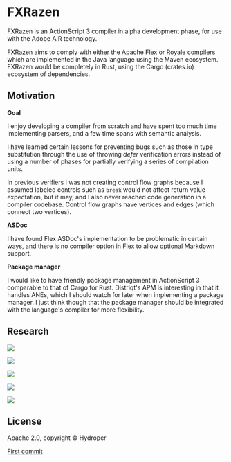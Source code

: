 # FXRazen

FXRazen is an ActionScript 3 compiler in alpha development phase, for use with the Adobe AIR technology.

FXRazen aims to comply with either the Apache Flex or Royale compilers which are implemented in the Java language using the Maven ecosystem. FXRazen would be completely in Rust, using the Cargo (crates.io) ecosystem of dependencies.

## Motivation

**Goal**

I enjoy developing a compiler from scratch and have spent too much time implementing parsers, and a few time spans with semantic analysis.

I have learned certain lessons for preventing bugs such as those in type substitution through the use of throwing *defer* verification errors instead of using a number of phases for partially verifying a series of compilation units.

In previous verifiers I was not creating control flow graphs because I assumed labeled controls such as `break` would not affect return value expectation, but it may, and I also never reached code generation in a compiler codebase. Control flow graphs have vertices and edges (which connect two vertices).

**ASDoc**

I have found Flex ASDoc's implementation to be problematic in certain ways, and there is no compiler option in Flex to allow optional Markdown support.

**Package manager**

I would like to have friendly package management in ActionScript 3 comparable to that of Cargo for Rust. Distriqt's APM is interesting in that it handles ANEs, which I should watch for later when implementing a package manager. I just think though that the package manager should be integrated with the language's compiler for more flexibility.

## Research

[![](https://img.shields.io/badge/Rust%20guide-blue)](https://github.com/hydroper/as3parser/wiki/Rust-for-ActionScript-developers)

[![](https://img.shields.io/badge/Building%20a%20compiler-blue)](https://github.com/hydroper/as3parser/wiki/Building-a-compiler)

[![](https://img.shields.io/badge/Semantic%20model-blue)](https://github.com/hydroper/as3parser/wiki/Semantic-model)

[![](https://img.shields.io/badge/References-blue)](https://github.com/hydroper/as3parser/wiki/References)

[![](https://img.shields.io/badge/Old%20codebase-blue)](https://github.com/hydroper-jet/privcompiler/tree/master/src/compiler)

## License

Apache 2.0, copyright © Hydroper

[First commit](https://github.com/hydroper/fxrazen/commit/38d07aa5e382b131a11e222fe3745a37d4728e61)